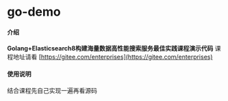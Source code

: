 # go-demo

#### 介绍
**Golang+Elasticsearch8构建海量数据高性能搜索服务最佳实践课程演示代码**
课程地址请看 [https://gitee.com/enterprises](https://gitee.com/enterprises)


#### 使用说明

结合课程先自己实现一遍再看源码


